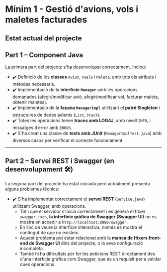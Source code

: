 # Mínim 1 - Gestió d'avions, vols i maletes facturades

## Estat actual del projecte

## Part 1 – Component Java 

La primera part del projecte s'ha desenvolupat correctament. Inclou:

- ✔️ Definició de les **classes** `Avion`, `Vuelo` i `Maleta`, amb tots els atributs i mètodes necessaris.
- ✔️ Implementació de la **interfície `Manager`** amb les operacions demanades (afegir/modificar avió, afegir/modificar vol, facturar maleta, obtenir maletes).
- ✔️ Implementació de la **façana `ManagerImpl`** utilitzant el **patró Singleton** i estructures de dades adients (`List`, `Stack`).
- ✔️ Totes les operacions tenen **traces amb LOG4J**, amb nivell `INFO`, i missatges d’error amb `ERROR`.
- ✔️ S'ha creat una classe de **tests amb JUnit** (`ManagerImplTest.java`) amb diversos casos per verificar el correcte funcionament.

---

## Part 2 – Servei REST i Swagger (en desenvolupament 🛠️)

La segona part del projecte ha estat iniciada però actualment presenta alguns problemes tècnics:

- ✔️ S'ha implementat correctament el **servei REST** (`Service.java`) utilitzant Swagger, amb operacions.
  - Tot i que el servidor s’inicia correctament i es genera el fitxer `swagger.json`, **la interfície gràfica de Swagger (Swagger UI)** no es mostra en accedir a `http://localhost:8080/swagger`.
  - En lloc de veure la interfície interactiva, només es mostra el contingut de que no existeix.
  - Aquest problema pot estar relacionat amb la **manca de fitxers front-end de Swagger UI** dins del projecte, o la seva configuració incompleta.
  - També hi ha dificultats per fer les peticions REST directament des d’una interfície gràfica com Swagger, que és un requisit per a validar dues operacions.
